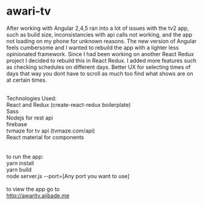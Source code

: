# awari-tv
After working with Angular 2,4,5 ran into a lot of issues with the tv2 app, such as build size, inconsistancies with api calls not
working, and the app not loading on my phone for unknown reasons.  The new version of Angular feels cumbersome and I wanted to
rebuild the app with a lighter less opinionated framework. Since I had been working on another React Redux project I decided to
rebuild this in React Redux.  I added more features such as checking schedules on different days.  Better UX for selecting times
of days that way you dont have to scroll as much too find what shows are on at certain times.<br/>
<br/>

Technologies Used: <br/>
React and Redux (create-react-redux boilerplate) <br/>
Sass <br/>
Nodejs for rest api <br/>
firebase <br/>
tvmaze for tv api (tvmaze.com/api) <br/>
React material for components <br/>
<br/>
<br/>
to run the app: <br/>
yarn install <br/>
yarn build <br/>
node server.js --port=[Any port you want to use] <br/>
<br/>
to view the app go to <br/>
http://awaritv.ajibade.me
